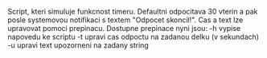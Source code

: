 Script, kteri simuluje funkcnost timeru. 
Defaultni odpocitava 30 vterin a pak posle systemovou notifikaci s textem "Odpocet skoncil!".
Cas a text lze upravovat pomoci prepinacu.
Dostupne prepinace nyni jsou:
    -h vypise napovedu ke scriptu
    -t upravi cas odpoctu na zadanou delku (v sekundach)
    -u upravi text upozorneni na zadany string
